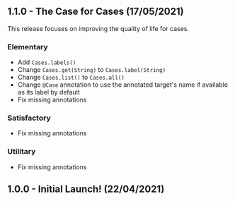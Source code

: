 ## 1.1.0 - The Case for Cases (17/05/2021)

This release focuses on improving the quality of life for cases.

### Elementary
- Add `Cases.labels()`
- Change `Cases.get(String)` to `Cases.label(String)`
- Change `Cases.list()` to `Cases.all()`
- Change `@Case` annotation to use the annotated target's name if available as its label by default
- Fix missing annotations

### Satisfactory
- Fix missing annotations

### Utilitary
- Fix missing annotations

## 1.0.0 - Initial Launch! (22/04/2021)
